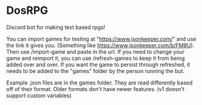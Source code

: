 # DosRPG
Discord bot for making text based rpgs!

You can import games for testing at "https://www.jsonkeeper.com/" and use the link it gives you. (Something like https://www.jsonkeeper.com/b/FM8U). Then use /import-game and paste in the url. If you need to change your game and reimport it, you can use /refresh-games to keep it from being added over and over. If you want the game to persist through refreshed, it needs to be added to the "games" folder by the person running the but.

Example .json files are in the games folder. They are read differently based off of their format. Older formats don't have newer features. (v1 doesn't support custom variables)